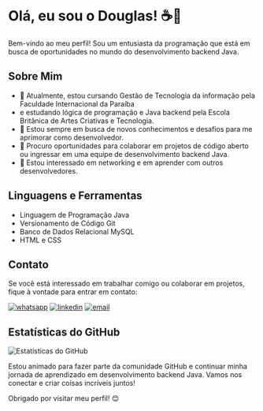 # Olá, eu sou o Douglas! ☕👋

Bem-vindo ao meu perfil! 
Sou um entusiasta da programação que está em busca de oportunidades no mundo do desenvolvimento backend Java. 

## Sobre Mim

- 🔭 Atualmente, estou cursando Gestão de Tecnologia da informação pela Faculdade Internacional da Paraíba
- e estudando lógica de programação e Java backend pela Escola Britânica de Artes Criativas e Tecnologia.
- 🌱 Estou sempre em busca de novos conhecimentos e desafios para me aprimorar como desenvolvedor.
- 💼 Procuro oportunidades para colaborar em projetos de código aberto ou ingressar em uma equipe de desenvolvimento backend Java.
- 🤝 Estou interessado em networking e em aprender com outros desenvolvedores.

## Linguagens e Ferramentas

- Linguagem de Programação Java
- Versionamento de Código Git
- Banco de Dados Relacional MySQL
- HTML e CSS
## Contato

Se você está interessado em trabalhar comigo ou colaborar em projetos, fique à vontade para entrar em contato:

[![whatsapp](https://img.shields.io/badge/WhatsApp-25D366?style=for-the-badge&logo=whatsapp&logoColor=white)](https://wa.me/5583981025975
)
[![linkedin](https://img.shields.io/badge/LinkedIn-0077B5?style=for-the-badge&logo=linkedin&logoColor=white)](https://www.linkedin.com/in/douglas-candido-5749a0287)
[![email](https://img.shields.io/badge/Gmail-D14836?style=for-the-badge&logo=gmail&logoColor=white)](mailto:doug.candido2704@gmail.com)


## Estatísticas do GitHub

![Estatísticas do GitHub](https://github-readme-stats.vercel.app/api?username=Doug2704&show_icons=true&theme=dark)

Estou animado para fazer parte da comunidade GitHub e continuar minha jornada de aprendizado em desenvolvimento backend Java. Vamos nos conectar e criar coisas incríveis juntos!

Obrigado por visitar meu perfil! 😊
